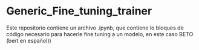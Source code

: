 # Generic_Fine_tuning_trainer
Este repositorio contiene un archivo .ipynb, que contiene lo bloques de código necesario para hacerle fine tuning a un modelo, en este caso BETO (bert en español))
